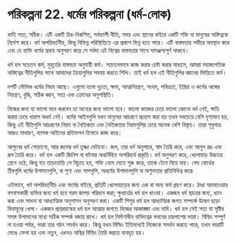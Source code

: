 # পরিকল্পনা 22. ধর্মের পরিকল্পনা (ধর্ম-লোক)

ধর্মই সত্য, সঠিক। এটি একটি চির-বিকশিত, সর্বব্যাপী নীতি, সময় এবং স্থানের বাইরে একটি শক্তি যা মানুষের অস্তিত্বকে নির্দেশ করে। ধর্ম অপরিবর্তনীয়, কিন্তু বিভিন্ন পরিস্থিতিতে এর প্রকাশ ভিন্ন হতে পারে। এটি বাস্তবতার গভীরে অবস্থান করে এবং যে ব্যক্তি ধর্মের প্রবাহ অনুসরণ করে সে সর্বদা এই বিশ্বের বাস্তবতার সাথে সামঞ্জস্যপূর্ণ থাকবে।

ধর্ম হল সচেতন কর্ম, মুহূর্তের বাস্তবতা অনুযায়ী কর্ম। সচেতনভাবে কাজ করার চেষ্টা করার মাধ্যমে, আমরা মহাজাগতিক অস্তিত্বের নীতিগুলির সাথে আমাদের ক্রিয়াগুলির সমন্বয় করতে শিখি। তাই ধর্ম হল এই নীতিগুলির জ্ঞানের ভিত্তিতে কর্ম।

দশটি মৌলিক ধর্মের নিয়ম আছে। এগুলো হলো দৃঢ়তা, ক্ষমা, আত্মনিয়ন্ত্রণ, সংযম, পবিত্রতা, ইন্দ্রিয় ও কর্মের অঙ্গের নিয়ন্ত্রণ, বুদ্ধি, সঠিক জ্ঞান, সত্য এবং ক্রোধের অনুপস্থিতি।

নিজের জন্য যা ভালো মনে করবেন তা অন্যের জন্য ভালো হবে। ভালো কাজের চেয়ে ভালো কোনো ধর্ম নেই, ক্ষতি করার চেয়ে খারাপ অধর্ম নেই। ধর্মের আইনগুলি যখন মানুষের আচরণে প্রয়োগ করা হয় তখন সবচেয়ে বেশি দৃশ্যমান হয়, কিন্তু এই নীতিগুলি আচরণের নিয়ম বা নৈতিকতা এবং নৈতিকতার নিয়মগুলির চেয়ে অনেক বেশি বিস্তৃত। তারা শুধুমাত্র আরও সাধারণ, ব্যাপক আইনের প্রতিফলন হিসাবে কাজ করে।

আগুনের ধর্ম পোড়ানো, আর জলের ধর্ম তৃষ্ণা মেটানো। জল, তার ধর্ম অনুসারে, স্বাদ তৈরি করে, এবং আগুন রঙ এবং রূপ তৈরি করে। ধর্ম হল একটি জিনিস বা ঘটনার অন্তর্নিহিত অপরিহার্য প্রকৃতি। ধর্ম অনুসরণ করে, খেলোয়াড় উচ্চতর প্লেনে ওঠে, কিন্তু যত তাড়াতাড়ি সে বিচ্যুত হয়, শক্তি নেমে যেতে শুরু করে, তাকে টেনে নিয়ে যায়। গেম বোর্ডের তীরগুলি ধর্মের উপাদানগুলি, বা পুণ্য এবং সাপগুলি, অধর্মের উপাদানগুলি বা অশুভতার প্রতিনিধিত্ব করে৷

এইভাবে, ধর্ম অপরিবর্তনীয় এবং ফর্মের বাইরে, প্রতিটি খেলোয়াড়ের জন্য এক বা অন্য ফর্ম গ্রহণ করে। ঠাণ্ডা আবহাওয়ায় বসবাসকারী ব্যক্তির জন্য ধর্ম হবে গরম কাপড় পরিধান করা; ক্ষুধার্তের ধর্ম হল খাওয়া। একজন ধর্ম ছাত্রের জন্য, ধ্যান করা এবং সাধনা বা আধ্যাত্মিক অনুশাসন অনুসরণ করা। একটি শিশুর ধর্ম হল আধ্যাত্মিক জগত সম্পর্কে উদ্বেগ ছাড়া বিনামূল্যে খেলা। একজন প্রাপ্তবয়স্কের ধর্ম হল আত্মার জগতে নিজের আকাঙ্ক্ষা এবং দাবি। ধর্ম হল সেই সত্য যা সৃষ্টির সমস্ত উপাদানের মধ্যে সঠিক সম্পর্ক বজায় রাখে। ধর্ম হল নির্মাণাধীন ব্যক্তিত্বের ভবনের চারপাশের ভারা। বিল্ডিং সম্পূর্ণ না হওয়া পর্যন্ত, ভারা তার গঠন সমর্থন করে। কিন্তু যখন বিল্ডিং ইতিমধ্যেই নিজেকে সমর্থন করতে পারে, তখন ভারাটি ভেঙে ফেলা হয় এবং নতুন, এখনও অস্থির বিল্ডিং তৈরি করতে ব্যবহৃত হয়।
